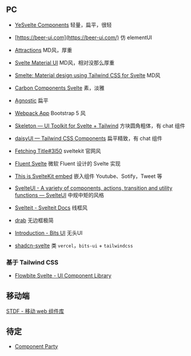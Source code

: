 ## PC


- [YeSvelte Components](https://www.yesvelte.com/)  轻量，扁平，很轻
- [https://beer-ui.com](https://beer-ui.com/) 仿 elementUI
- [Attractions](https://illright.github.io/attractions//) MD风，厚重
- [Svelte Material UI](https://sveltematerialui.com/) MD风，相对没那么厚重
- [Smelte: Material design using Tailwind CSS for Svelte](https://smeltejs.com/) MD风
- [Carbon Components Svelte](https://carbon-components-svelte.onrender.com/) 素，淡雅
- [Agnostic](https://www.agnosticui.com/) 扁平
- [Webpack App](https://sveltestrap.js.org/?path=/story/components--get-started) Bootstrap 5 风
- [Skeleton — UI Toolkit for Svelte + Tailwind](https://www.skeleton.dev/) 方块圆角粗体，有 chat 组件
- [daisyUI — Tailwind CSS Components](https://daisyui.com/) 扁平精致，有 chat 组件
- [Fetching Title#3l50](https://svelvet.mintlify.app/introduction) sveltekit 官网风
- [Fluent Svelte](https://fluent-svelte.vercel.app/) 微软 Fluent 设计的 Svelte 实现
- [This is SvelteKit embed](https://sveltekit-embed.vercel.app/) 嵌入组件 Youtube、Sotify，Tweet 等
- [SvelteUI - A variety of components, actions, transition and utility functions — SvelteUI](https://www.svelteui.org/) 中规中矩的风格
- [Svelteit - Svelteit Docs](https://docs.svelteit.dev/) 线框风
- [drab](https://drab.robino.dev/) 无边框极简


- [Introduction - Bits UI](https://www.bits-ui.com/docs/introduction) 无头UI
- [shadcn-svelte](https://www.shadcn-svelte.com/) 类 `vercel`，`bits-ui` + `tailwindcss`


### 基于 Tailwind CSS

- [Flowbite Svelte - UI Component Library](https://flowbite-svelte.com/)


## 移动端

[STDF - 移动 web 组件库](https://stdf.design/)


## 待定

- [Component Party](https://component-party.dev/)